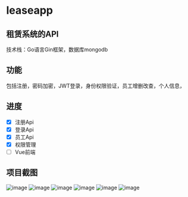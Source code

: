 # leaseapp

## 租赁系统的API
技术栈：Go语言Gin框架，数据库mongodb
## 功能
包括注册，密码加密，JWT登录，身份权限验证，员工增删改查，个人信息，
## 进度
- [x] 注册Api
- [x] 登录Api
- [x] 员工Api
- [x] 权限管理
- [ ] Vue前端
## 项目截图
![image](https://github.com/MartiniGo/leaseapp/blob/master/screenshot/01.png)
![image](https://github.com/MartiniGo/leaseapp/blob/master/screenshot/03.png)
![image](https://github.com/MartiniGo/leaseapp/blob/master/screenshot/04.png)
![image](https://github.com/MartiniGo/leaseapp/blob/master/screenshot/05.png)
![image](https://github.com/MartiniGo/leaseapp/blob/master/screenshot/06.png)
![image](https://github.com/MartiniGo/leaseapp/blob/master/screenshot/07.png)
